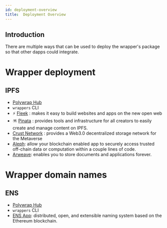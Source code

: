 ```yaml
---
id: deployment-overview
title:  Deployment Overview
---
```


 ## **Introduction**

There are multiple ways that can be used to deploy the wrapper's package
so that other dapps could integrate.
 
 # Wrapper deployment 
 ## IPFS
 * [Polywrap Hub](https://github.com/polywrap/hub) 
 * `wrappers` CLI
 * ⚡ [Fleek](https://docs.fleek.co/) : makes it easy to build websites and apps on the new open web
 * 🪅 [Pinata](https://docs.pinata.cloud/) : provides tools and infrastructure for all creators to easily create and manage content on IPFS.
 * [Crust Network](https://wiki.crust.network/docs/en/crustAccount) : provides a Web3.0 decentralized storage network for the Metaverse
 * [Aleph](https://docs.alephdata.org/):  allow your blockchain enabled app to securely access trusted off-chain data or computation within a couple lines of code.
 * [Arweave](https://docs.arweave.org/info/): enables you to store documents and applications forever. 
 
 
 # Wrapper domain names
## ENS
 * [Polywrap Hub](https://github.com/polywrap/hub)
 * `wrappers` CLI 
 * [ENS App](https://docs.ens.domains/):  distributed, open, and extensible naming system based on the Ethereum blockchain.